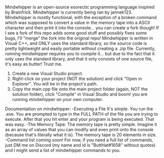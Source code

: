 Mindwhipper is an open-source esorectic programming language inspired by Brainfrick. Mindwhipper is currently being ran by jannek123.
Mindwhipper is mostly functional, with the exception of a broken command which was supposed to convert a value in the memory tape into a ASCII character and then print it into the console... you can create a fork though!
If I see a fork of this repo adds some good stuff and possibly fixes some bugs, I'll "merge" the fork into the original repo!
Mindwhipper is written in Visual C++, and ONLY uses the standard library, so the source code is pretty lightweight and easily portable without creating a .zip file.
Currently, running mindwhipper requires you to compile it... but due to the fact that it only uses the standard library, and that it only consists of one source file, it's easy as butter! Trust me.
1. Create a new Visual Studio project.
2. Right-click on your project (NOT the solution) and click "Open in Explorer". You will be in the project's path.
3. Copy the main.cpp file onto the main project folder (again, NOT the solution folder), click "Compile" in Visual Studio and boom! you are running mindwhipper on your own computer.

Documentation on mindwhipper:
-Executing a File
It's simple. You run the .exe. You are prompted to type in the FULL PATH of the file you are trying to execute. After that you hit enter and your program is being executed. That was easy.
-The Memory Tape:
The memory tape is pretty simple. Imagine it as an array of values that you can modify and even print onto the console (because that's literally what it is). The memory tape is 20 elements in size. 
-Command list coming soon! For now, if you need a full list of commands, just DM me on Discord (my name and id is "ButtHat#1658" without quotes) and I might send a list of mindwhipper commands to you.
